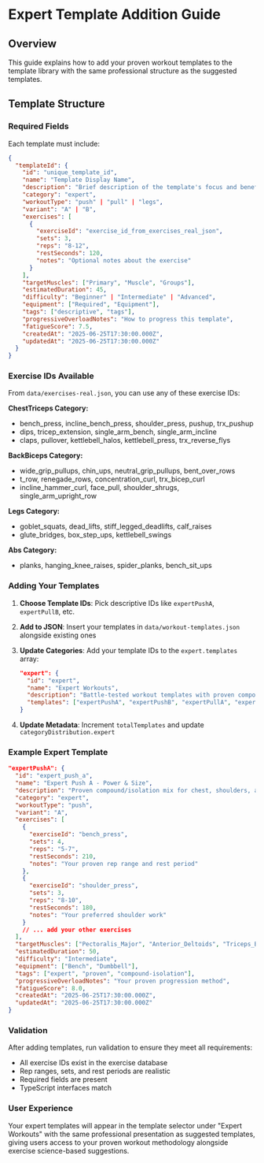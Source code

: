 # Expert Template Addition Guide

## Overview
This guide explains how to add your proven workout templates to the template library with the same professional structure as the suggested templates.

## Template Structure

### Required Fields
Each template must include:

```json
{
  "templateId": {
    "id": "unique_template_id",
    "name": "Template Display Name",
    "description": "Brief description of the template's focus and benefits",
    "category": "expert",
    "workoutType": "push" | "pull" | "legs",
    "variant": "A" | "B",
    "exercises": [
      {
        "exerciseId": "exercise_id_from_exercises_real_json",
        "sets": 3,
        "reps": "8-12",
        "restSeconds": 120,
        "notes": "Optional notes about the exercise"
      }
    ],
    "targetMuscles": ["Primary", "Muscle", "Groups"],
    "estimatedDuration": 45,
    "difficulty": "Beginner" | "Intermediate" | "Advanced",
    "equipment": ["Required", "Equipment"],
    "tags": ["descriptive", "tags"],
    "progressiveOverloadNotes": "How to progress this template",
    "fatigueScore": 7.5,
    "createdAt": "2025-06-25T17:30:00.000Z",
    "updatedAt": "2025-06-25T17:30:00.000Z"
  }
}
```

### Exercise IDs Available
From `data/exercises-real.json`, you can use any of these exercise IDs:

**ChestTriceps Category:**
- bench_press, incline_bench_press, shoulder_press, pushup, trx_pushup
- dips, tricep_extension, single_arm_bench, single_arm_incline
- claps, pullover, kettlebell_halos, kettlebell_press, trx_reverse_flys

**BackBiceps Category:**
- wide_grip_pullups, chin_ups, neutral_grip_pullups, bent_over_rows
- t_row, renegade_rows, concentration_curl, trx_bicep_curl
- incline_hammer_curl, face_pull, shoulder_shrugs, single_arm_upright_row

**Legs Category:**
- goblet_squats, dead_lifts, stiff_legged_deadlifts, calf_raises
- glute_bridges, box_step_ups, kettlebell_swings

**Abs Category:**
- planks, hanging_knee_raises, spider_planks, bench_sit_ups

### Adding Your Templates

1. **Choose Template IDs**: Pick descriptive IDs like `expertPushA`, `expertPullB`, etc.

2. **Add to JSON**: Insert your templates in `data/workout-templates.json` alongside existing ones

3. **Update Categories**: Add your template IDs to the `expert.templates` array:
   ```json
   "expert": {
     "id": "expert",
     "name": "Expert Workouts", 
     "description": "Battle-tested workout templates with proven compound/isolation balance and A/B variation system",
     "templates": ["expertPushA", "expertPushB", "expertPullA", "expertPullB", "expertLegsA", "expertLegsB"]
   }
   ```

4. **Update Metadata**: Increment `totalTemplates` and update `categoryDistribution.expert`

### Example Expert Template

```json
"expertPushA": {
  "id": "expert_push_a",
  "name": "Expert Push A - Power & Size",
  "description": "Proven compound/isolation mix for chest, shoulders, and triceps with battle-tested progression",
  "category": "expert",
  "workoutType": "push", 
  "variant": "A",
  "exercises": [
    {
      "exerciseId": "bench_press",
      "sets": 4,
      "reps": "5-7",
      "restSeconds": 210,
      "notes": "Your proven rep range and rest period"
    },
    {
      "exerciseId": "shoulder_press", 
      "sets": 3,
      "reps": "8-10",
      "restSeconds": 180,
      "notes": "Your preferred shoulder work"
    }
    // ... add your other exercises
  ],
  "targetMuscles": ["Pectoralis_Major", "Anterior_Deltoids", "Triceps_Brachii"],
  "estimatedDuration": 50,
  "difficulty": "Intermediate",
  "equipment": ["Bench", "Dumbbell"],
  "tags": ["expert", "proven", "compound-isolation"],
  "progressiveOverloadNotes": "Your proven progression method",
  "fatigueScore": 8.0,
  "createdAt": "2025-06-25T17:30:00.000Z",
  "updatedAt": "2025-06-25T17:30:00.000Z"
}
```

### Validation
After adding templates, run validation to ensure they meet all requirements:
- All exercise IDs exist in the exercise database
- Rep ranges, sets, and rest periods are realistic
- Required fields are present
- TypeScript interfaces match

### User Experience
Your expert templates will appear in the template selector under "Expert Workouts" with the same professional presentation as suggested templates, giving users access to your proven workout methodology alongside exercise science-based suggestions.